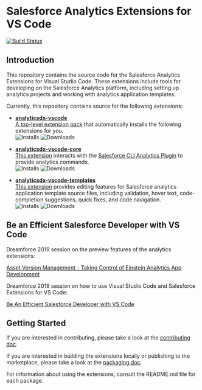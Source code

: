 # Salesforce Analytics Extensions for VS Code

[![Build Status](https://github.com/forcedotcom/analyticsdx-vscode/workflows/Build%20and%20test/badge.svg)](https://github.com/forcedotcom/analyticsdx-vscode/actions?workflow=Build+and+test)

<!-- TODO: badges for security and code coverage when we hook those up -->

## Introduction

This repository contains the source code for the Salesforce Analytics Extensions for Visual Studio Code.
These extensions include tools for developing on the Salesforce Analytics platform, including setting up analytics
projects and working with analytics application templates.

Currently, this repository contains source for the following extensions:

- **[analyticsdx-vscode](extensions/analyticsdx-vscode/README.md)**  
  [A top-level extension pack](https://marketplace.visualstudio.com/items?itemName=salesforce.analyticsdx-vscode) that
  automatically installs the following extensions for you.  
  ![Installs](https://img.shields.io/visual-studio-marketplace/i/salesforce.analyticsdx-vscode) ![Downloads](https://img.shields.io/visual-studio-marketplace/d/salesforce.analyticsdx-vscode)

- **[analyticsdx-vscode-core](extensions/analyticsdx-vscode-core/README.md)**  
  [This extension](https://marketplace.visualstudio.com/items?itemName=salesforce.analyticsdx-vscode-core) interacts
  with the [Salesforce CLI Analytics Plugin](http://sfdc.co/adx_cli_help)
  to provide analytics commands.  
  ![Installs](https://img.shields.io/visual-studio-marketplace/i/salesforce.analyticsdx-vscode-core) ![Downloads](https://img.shields.io/visual-studio-marketplace/d/salesforce.analyticsdx-vscode-core)

- **[analyticsdx-vscode-templates](extensions/analyticsdx-vscode-templates/README.md)**  
  [This extension](https://marketplace.visualstudio.com/items?itemName=salesforce.analyticsdx-vscode-templates) provides
  editing features for Salesforce analytics application template source files, including validation, hover text,
  code-completion suggestions, quick fixes, and code navigation.  
  ![Installs](https://img.shields.io/visual-studio-marketplace/i/salesforce.analyticsdx-vscode-templates) ![Downloads](https://img.shields.io/visual-studio-marketplace/d/salesforce.analyticsdx-vscode-templates)

## Be an Efficient Salesforce Developer with VS Code

Dreamforce 2019 session on the preview features of the analytics extensions:

[Asset Version Management - Taking Control of Einstein Analytics App Development](https://www.youtube.com/watch?v=G0zLdF2JIBU&t=878)

Dreamforce 2018 session on how to use Visual Studio Code and Salesforce Extensions for VS Code:

[Be An Efficient Salesforce Developer with VS Code](https://www.youtube.com/watch?v=hw9LBvjo4PQ)

## Getting Started

If you are interested in contributing, please take a look at the [contributing doc](CONTRIBUTING.md).

If you are interested in building the extensions locally or publishing to the marketplace, please take a look at the
[packaging doc](contributing/packaging.md).

For information about using the extensions, consult the README.md file for each package.
